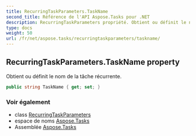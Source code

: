 ```yaml
---
title: RecurringTaskParameters.TaskName
second_title: Référence de l'API Aspose.Tasks pour .NET
description: RecurringTaskParameters propriété. Obtient ou définit le nom de la tâche récurrente.
type: docs
weight: 50
url: /fr/net/aspose.tasks/recurringtaskparameters/taskname/
---
```

## RecurringTaskParameters.TaskName property

Obtient ou définit le nom de la tâche récurrente.

```csharp
public string TaskName { get; set; }
```

### Voir également

* class [RecurringTaskParameters](../)
* espace de noms [Aspose.Tasks](../../recurringtaskparameters/)
* Assemblée [Aspose.Tasks](../../../)


